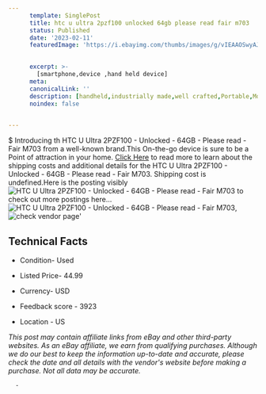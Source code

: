 ```yaml
---
      template: SinglePost
      title: htc u ultra 2pzf100 unlocked 64gb please read fair m703
      status: Published
      date: '2023-02-11'
      featuredImage: 'https://i.ebayimg.com/thumbs/images/g/vIEAAOSwyAJj5T4A/s-l225.jpg'
       

      excerpt: >-
        [smartphone,device ,hand held device]
      meta:
      canonicalLink: ''
      description: [handheld,industrially made,well crafted,Portable,Mobile,Compact,Convenient,Lightweight,Maneuverable,Man-portable,Miniature,Carriable,Hand-held,Light,Holdable,Transportable,Mobile device,Pocket-sized,On-the-go,Wireless,Cordless,Compact size,Convenient size, smartphone,device ,hand held device]
      noindex: false
      

---
```

$
      Introducing th HTC U Ultra 2PZF100 - Unlocked - 64GB - Please read - Fair  M703 from a well-known brand.This On-the-go device  is sure to be a Point of attraction  in your home. [Click Here](https://www.ebay.com/itm/225350322135?hash=item3477ed07d7%3Ag%3AvIEAAOSwyAJj5T4A&mkevt=1&mkcid=1&mkrid=711-53200-19255-0&campid=%253CePNCampaignId%253E&customid=%253CreferenceId%253E&toolid=10049) to read more to learn about the shipping costs and additional details for the HTC U Ultra 2PZF100 - Unlocked - 64GB - Please read - Fair  M703. Shipping cost is undefined.Here is the posting visibly ![HTC U Ultra 2PZF100 - Unlocked - 64GB - Please read - Fair  M703](https://i.ebayimg.com/thumbs/images/g/vIEAAOSwyAJj5T4A/s-l225.jpg) to check out more postings here... ![HTC U Ultra 2PZF100 - Unlocked - 64GB - Please read - Fair  M703](https://i.ebayimg.com/images/g/vIEAAOSwyAJj5T4A/s-l1600.jpg), ![check vendor page](https://origin-galleryplus.ebayimg.com/ws/web/225350322135_2_0_1/225x225.jpg,https://origin-galleryplus.ebayimg.com/ws/web/225350322135_3_0_1/225x225.jpg,https://origin-galleryplus.ebayimg.com/ws/web/225350322135_4_0_1/225x225.jpg,https://origin-galleryplus.ebayimg.com/ws/web/225350322135_5_0_1/225x225.jpg,https://origin-galleryplus.ebayimg.com/ws/web/225350322135_6_0_1/225x225.jpg,https://origin-galleryplus.ebayimg.com/ws/web/225350322135_7_0_1/225x225.jpg,https://origin-galleryplus.ebayimg.com/ws/web/225350322135_8_0_1/225x225.jpg)'

      

 ## Technical Facts 



     
      

 - Condition- Used 


      

 - Listed Price- 44.99 


      

 - Currency- USD 


      

 - Feedback score - 3923 


      

 - Location - US 


      
      

 *_This post may contain affiliate links from eBay and other third-party websites. As an eBay affiliate, we earn from qualifying purchases. Although we do our best to keep the information up-to-date and accurate, please check the date and all details with the vendor's website before making a purchase. Not all data may be accurate._*




      -
